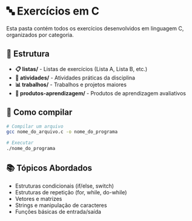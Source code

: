# 🔤 Exercícios em C

Esta pasta contém todos os exercícios desenvolvidos em linguagem C, organizados por categoria.

## 📁 Estrutura

- **📋 listas/** - Listas de exercícios (Lista A, Lista B, etc.)
- **📝 atividades/** - Atividades práticas da disciplina
- **📊 trabalhos/** - Trabalhos e projetos maiores
- **🎯 produtos-aprendizagem/** - Produtos de aprendizagem avaliativos

## 🚀 Como compilar

```bash
# Compilar um arquivo
gcc nome_do_arquivo.c -o nome_do_programa

# Executar
./nome_do_programa
```

## 📚 Tópicos Abordados

- Estruturas condicionais (if/else, switch)
- Estruturas de repetição (for, while, do-while)
- Vetores e matrizes
- Strings e manipulação de caracteres
- Funções básicas de entrada/saída